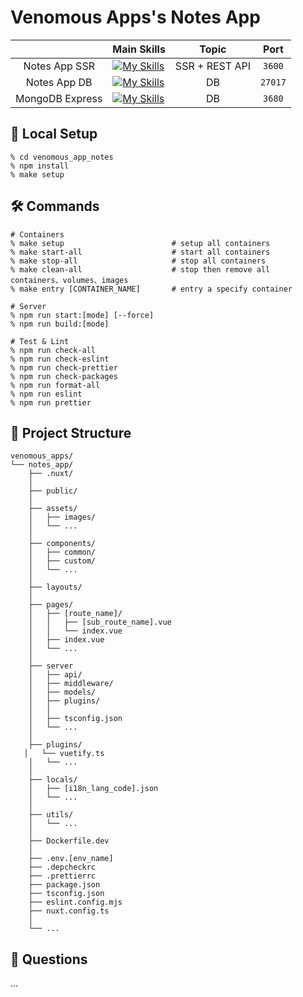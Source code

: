 # Venomous Apps's Notes App

|                 | Main Skills                                                                                                  |     Topic      |  Port   |
| :-------------: | ------------------------------------------------------------------------------------------------------------ | :------------: | :-----: |
|  Notes App SSR  | [![My Skills](https://skillicons.dev/icons?i=docker,nuxt,vue&perline=4&theme=light)](https://skillicons.dev) | SSR + REST API | `3600`  |
|  Notes App DB   | [![My Skills](https://skillicons.dev/icons?i=docker,mongodb&perline=4)](https://skillicons.dev)              |       DB       | `27017` |
| MongoDB Express | [![My Skills](https://skillicons.dev/icons?i=docker,mongodb&perline=4)](https://skillicons.dev)              |       DB       | `3680`  |

## 🚀 Local Setup

```shell
% cd venomous_app_notes
% npm install
% make setup
```

## 🛠 Commands

```shell
# Containers
% make setup                        # setup all containers
% make start-all                    # start all containers
% make stop-all                     # stop all containers
% make clean-all                    # stop then remove all containers、volumes、images
% make entry [CONTAINER_NAME]       # entry a specify container

# Server
% npm run start:[mode] [--force]
% npm run build:[mode]

# Test & Lint
% npm run check-all
% npm run check-eslint
% npm run check-prettier
% npm run check-packages
% npm run format-all
% npm run eslint
% npm run prettier
```

## 📂 Project Structure

```shell
venomous_apps/
└── notes_app/
    ├── .nuxt/
    │
    ├── public/
    │
    ├── assets/
    │   ├── images/
    │   └── ...
    │
    ├── components/
    │   ├── common/
    │   ├── custom/
    │   └── ...
    │
    ├── layouts/
    │
    ├── pages/
    │   ├── [route_name]/
    │   │   ├── [sub_route_name].vue
    │   │   └── index.vue
    │   ├── index.vue
    │   └── ...
    │
    ├── server
    │   ├── api/
    │   ├── middleware/
    │   ├── models/
    │   ├── plugins/
    │   │
    │   ├── tsconfig.json
    │   └── ...
    │
    ├── plugins/
   │   └── vuetify.ts
    │   └── ...
    │
    ├── locals/
    │   ├── [i18n_lang_code].json
    │   └── ...
    │
    ├── utils/
    │   └── ...
    │
    ├── Dockerfile.dev
    │
    ├── .env.[env_name]
    ├── .depcheckrc
    ├── .prettierrc
    ├── package.json
    ├── tsconfig.json
    ├── eslint.config.mjs
    ├── nuxt.config.ts
    │
    └── ...
```

## 🤔 Questions

...
